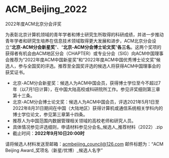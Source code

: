 # ACM_Beijing_2022
2022年度ACM北京分会评奖

  为表彰北京计算机领域的青年学者和博士研究生所取得的科研成绩，并进一步推动青年学者和研究生培养在信息技术领域取得更大发展和进步，ACM北京分会设立“**北京-ACM分会新星奖**”、“**北京-ACM分会博士论文奖**”**各三名**。这两个奖项的获得者有机会由ACM地区分会（CHAPTER）或专业分会（SIG）向ACM中国理事会推荐为“2022年度ACM中国新星奖”和“2022年度ACM中国优秀博士论文奖”候选人，参与全国奖的评选。推荐至全国奖评选的候选人将获得ACM中国理事会的获奖证书。
  
  * 北京-ACM分会新星奖：候选人为ACM中国会员，获得博士学位至今不超过7年（以7月1日计算），在中国大陆高校或科研院所工作。参见评奖细则第三章第十三条。
  * 北京-ACM分会博士论文奖：候选人为ACM中国会员，评选2021年5月1日至2022年8月31日期间在中国（大陆地区）获得计算机或通信系统相关学科内的博士学位论文，参见第三章第十四条。
  * 推荐人为中国范围内数据管理相关领域的高校老师和研究人员。
  * 具体情况参见评选细则，申请材料参见分会名_候选人_推荐材料（2022）.zip
  * 截止时间：**2022年9月10日20:00时**
  
  请将候选人材料发送至邮箱：acmbeijing_council@126.com
  邮件标题为：“ACM Beijing Award_奖项名（新星/优博）_候选人名字”
  
